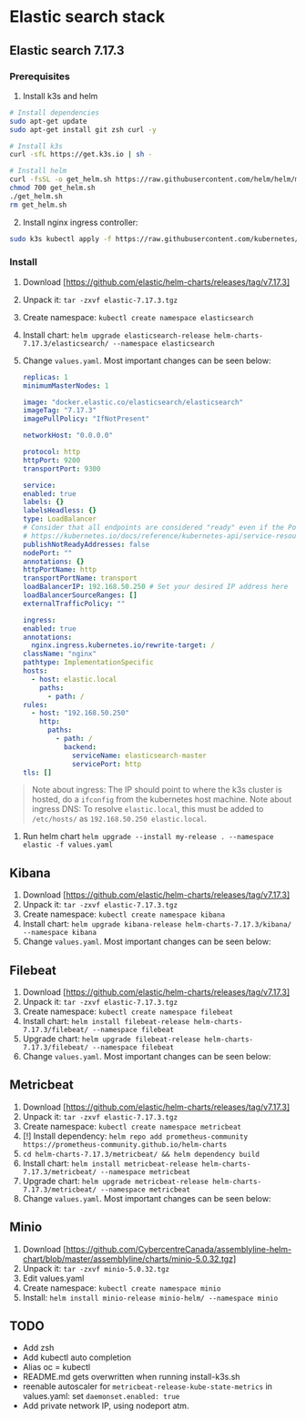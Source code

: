 # Elastic search stack

## Elastic search 7.17.3

### Prerequisites

1. Install k3s and helm

```bash
# Install dependencies
sudo apt-get update
sudo apt-get install git zsh curl -y

# Install k3s
curl -sfL https://get.k3s.io | sh - 

# Install helm
curl -fsSL -o get_helm.sh https://raw.githubusercontent.com/helm/helm/main/scripts/get-helm-3
chmod 700 get_helm.sh
./get_helm.sh
rm get_helm.sh
```

2. Install nginx ingress controller:

```bash
sudo k3s kubectl apply -f https://raw.githubusercontent.com/kubernetes/ingress-nginx/controller-v1.0.0/deploy/static/provider/cloud/deploy.yaml
``` 

### Install

1. Download [https://github.com/elastic/helm-charts/releases/tag/v7.17.3]
1. Unpack it: `tar -zxvf elastic-7.17.3.tgz`
1. Create namespace: `kubectl create namespace elasticsearch`
1. Install chart: `helm upgrade elasticsearch-release helm-charts-7.17.3/elasticsearch/ --namespace elasticsearch`
1. Change `values.yaml`. Most important changes can be seen below:

    ```yaml
    replicas: 1
    minimumMasterNodes: 1

    image: "docker.elastic.co/elasticsearch/elasticsearch"
    imageTag: "7.17.3"
    imagePullPolicy: "IfNotPresent"

    networkHost: "0.0.0.0"

    protocol: http
    httpPort: 9200
    transportPort: 9300

    service:
    enabled: true
    labels: {}
    labelsHeadless: {}
    type: LoadBalancer
    # Consider that all endpoints are considered "ready" even if the Pods themselves are not
    # https://kubernetes.io/docs/reference/kubernetes-api/service-resources/service-v1/#ServiceSpec
    publishNotReadyAddresses: false
    nodePort: ""
    annotations: {}
    httpPortName: http
    transportPortName: transport
    loadBalancerIP: 192.168.50.250 # Set your desired IP address here
    loadBalancerSourceRanges: []
    externalTrafficPolicy: ""

    ingress:
    enabled: true
    annotations:
      nginx.ingress.kubernetes.io/rewrite-target: /
    className: "nginx"
    pathtype: ImplementationSpecific
    hosts:
      - host: elastic.local
        paths:
          - path: /
    rules:
      - host: "192.168.50.250"
        http:
          paths:
            - path: /
              backend:
                serviceName: elasticsearch-master
                servicePort: http
    tls: []
    ```

> Note about ingress: The IP should point to where the k3s cluster is hosted, do a `ifconfig` from the kubernetes host machine.
> Note about ingress DNS: To resolve `elastic.local`, this must be added to `/etc/hosts/` as `192.168.50.250 elastic.local`. 

1. Run helm chart `helm upgrade --install my-release . --namespace elastic -f values.yaml`

## Kibana

1. Download [https://github.com/elastic/helm-charts/releases/tag/v7.17.3]
1. Unpack it: `tar -zxvf elastic-7.17.3.tgz`
1. Create namespace: `kubectl create namespace kibana`
1. Install chart: `helm upgrade kibana-release helm-charts-7.17.3/kibana/ --namespace kibana`
1. Change `values.yaml`. Most important changes can be seen below:

## Filebeat

1. Download [https://github.com/elastic/helm-charts/releases/tag/v7.17.3]
1. Unpack it: `tar -zxvf elastic-7.17.3.tgz`
1. Create namespace: `kubectl create namespace filebeat`
1. Install chart: `helm install filebeat-release helm-charts-7.17.3/filebeat/ --namespace filebeat`
1. Upgrade chart: `helm upgrade filebeat-release helm-charts-7.17.3/filebeat/ --namespace filebeat`
1. Change `values.yaml`. Most important changes can be seen below:

## Metricbeat

1. Download [https://github.com/elastic/helm-charts/releases/tag/v7.17.3]
1. Unpack it: `tar -zxvf elastic-7.17.3.tgz`
1. Create namespace: `kubectl create namespace metricbeat`
1. [!] Install dependency: `helm repo add prometheus-community https://prometheus-community.github.io/helm-charts`
1. `cd helm-charts-7.17.3/metricbeat/ && helm dependency build`
1. Install chart: `helm install metricbeat-release helm-charts-7.17.3/metricbeat/ --namespace metricbeat`
1. Upgrade chart: `helm upgrade metricbeat-release helm-charts-7.17.3/metricbeat/ --namespace metricbeat`
1. Change `values.yaml`. Most important changes can be seen below:

## Minio

1. Download [https://github.com/CybercentreCanada/assemblyline-helm-chart/blob/master/assemblyline/charts/minio-5.0.32.tgz]
1. Unpack it: `tar -zxvf minio-5.0.32.tgz`
1. Edit values.yaml
1. Create namespace: `kubectl create namespace minio`
1. Install: `helm install minio-release minio-helm/ --namespace minio`

  ## TODO

  - Add zsh
  - Add kubectl auto completion
  - Alias oc = kubectl
  - README.md gets overwritten when running install-k3s.sh
  - reenable autoscaler for `metricbeat-release-kube-state-metrics` in values.yaml: set `daemonset.enabled: true`
  - Add private network IP, using nodeport atm.